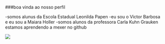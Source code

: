###boa vinda ao nosso perfil

-somos alunus da Escola Estadual Leonilda Papen
-eu sou o Victor Barbosa e eu sou a Maiara Holler
-somos alunos da professora Carla Kuhn Grauken 
estamos aprendendo a mexer no github  

![](https://media.tenor.com/cuj_17Eqr2gAAAAC/2022-ninisjgufi.gif)
